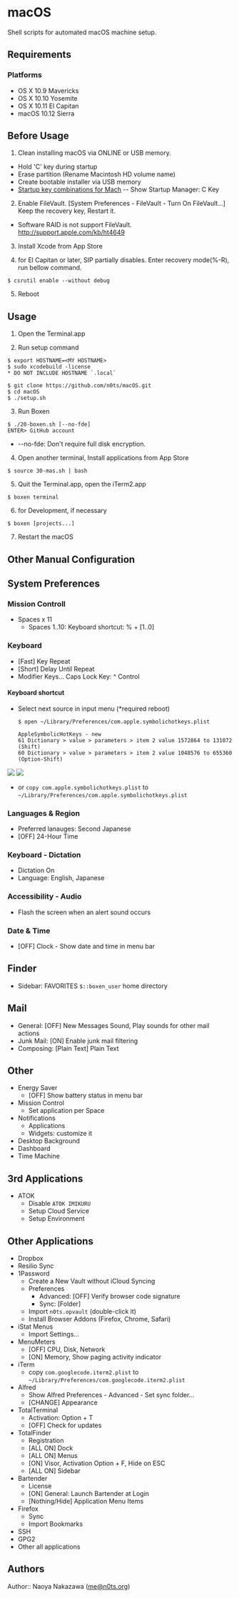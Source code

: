 macOS
===================================
Shell scripts for automated macOS machine setup.


Requirements
------------

### Platforms

- OS X 10.9 Mavericks
- OS X 10.10 Yosemite
- OS X 10.11 El Capitan
- macOS 10.12 Sierra


Before Usage
-----

1. Clean installing macOS via ONLINE or USB memory.
  - Hold 'C' key during startup
  - Erase partition (Rename Macintosh HD volume name)
  - Create bootable installer via USB memory
  - [Startup key combinations for Mach](https://support.apple.com/en-ap/HT201255)
  -- Show Startup Manager: C Key

2. Enable FileVault. [System Preferences - FileVault - Turn On FileVault...]
  Keep the recovery key, Restart it.
  * Software RAID is not support FileVault.
  http://support.apple.com/kb/ht4649

3. Install Xcode from App Store

4. for El Capitan or later, SIP partially disables. Enter recovery mode(%-R), run bellow command.
  ```
$ csrutil enable --without debug
  ```

5. Reboot


Usage
-----

1. Open the Terminal.app

2. Run setup command
  ```
$ export HOSTNAME=<MY HOSTNAME>
$ sudo xcodebuild -license
* DO NOT INCLUDE HOSTNAME `.local`
  ```

  ```
$ git clone https://github.com/n0ts/macOS.git
$ cd macOS
$ ./setup.sh
  ```

3. Run Boxen
  ```
$ ./20-boxen.sh [--no-fde]
ENTER> GitHub account
  ```
  - --no-fde: Don't require full disk encryption.

4. Open another terminal, Install applications from App Store
  ```
$ source 30-mas.sh | bash
  ```

5. Quit the Terminal.app, open the iTerm2.app
  ```
$ boxen terminal
  ```

6. for Development, if necessary
  ```
$ boxen [projects...]
  ```

7. Restart the macOS


Other Manual Configuration
-----

## System Preferences

### Mission Controll

- Spaces x 11
  - Spaces 1..10: Keyboard shortcut: % + [1..0]

### Keyboard

- [Fast] Key Repeat
- [Short] Delay Until Repeat
- Modifier Keys... Caps Lock Key: ^ Control

#### Keyboard shortcut

- Select next source in input menu (*required reboot)
    ```
  $ open ~/Library/Preferences/com.apple.symbolichotkeys.plist

  AppleSymbolicHotKeys - new
    61 Dictionary > value > parameters > item 2 value 1572864 to 131072 (Shift)
    60 Dictionary > value > parameters > item 2 value 1048576 to 655360 (Option-Shift)
    ```

<img src="images/key_60.jpg">
<img src="images/key_61.jpg">

  - or `copy com.apple.symbolichotkeys.plist` to `~/Library/Preferences/com.apple.symbolichotkeys.plist`

### Languages & Region

- Preferred lanauges: Second Japanese
- [OFF] 24-Hour Time

### Keyboard - Dictation

- Dictation On
- Language: English, Japanese

### Accessibility - Audio

- Flash the screen when an alert sound occurs

### Date & Time
- [OFF] Clock - Show date and time in menu bar


## Finder

- Sidebar: FAVORITES `$::boxen_user` home directory


## Mail

- General: [OFF] New Messages Sound, Play sounds for other mail actions
- Junk Mail: [ON] Enable junk mail filtering
- Composing: [Plain Text] Plain Text


## Other

- Energy Saver
  - [OFF] Show battery status in menu bar
- Mission Control
  - Set application per Space
- Notifications
  - Applications
  - Widgets: customize it
- Desktop Background
- Dashboard
- Time Machine


3rd Applications
---

- ATOK
  - Disable `ATOK IMIKURU`
  - Setup Cloud Service
  - Setup Environment


Other Applications
-----

- Dropbox
- Resilio Sync
- 1Password
  - Create a New Vault without iCloud Syncing
  - Preferences
    - Advanced: [OFF] Verify browser code signature
    - Sync: [Folder]
  - Import `n0ts.opvault` (double-click it)
  - Install Browser Addons (Firefox, Chrome, Safari)
- iStat Menus
  - Import Settings...
- MenuMeters
  - [OFF] CPU, Disk, Network
  - [ON] Memory, Show paging activity indicator
- iTerm
  - copy `com.googlecode.iterm2.plist` to `~/Library/Preferences/com.googlecode.iterm2.plist`
- Alfred
  - Show Alfred Preferences - Advanced - Set sync folder...
  - [CHANGE] Appearance
- TotalTerminal
  - Activation: Option + T
  - [OFF] Check for updates
- TotalFinder
  - Registration
  - [ALL ON] Dock
  - [ALL ON] Menus
  - [ON] Visor, Activation Option + F, Hide on ESC
  - [ALL ON] Sidebar
- Bartender
  - License
  - [ON] General: Launch Bartender at Login
  - [Nothing/Hide] Application Menu Items
- Firefox
  - Sync
  - Import Bookmarks
- SSH
- GPG2
- Other all applications


Authors
-------------------
Author:: Naoya Nakazawa (<me@n0ts.org>)
